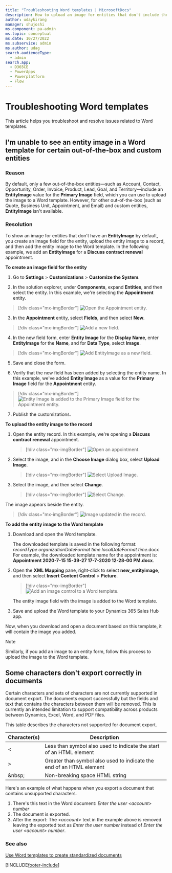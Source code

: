 ```yaml
---
title: "Troubleshooting Word templates | MicrosoftDocs"
description: How to upload an image for entities that don't include the EntityImage field by default
author: udaykirang
manager: shujoshi
ms.component: pa-admin
ms.topic: conceptual
ms.date: 10/27/2022
ms.subservice: admin
ms.author: udag
search.audienceType: 
  - admin
search.app:
  - D365CE
  - PowerApps
  - Powerplatform
  - Flow
---
```

# Troubleshooting Word templates

This article helps you troubleshoot and resolve issues related to Word templates.

## I'm unable to see an entity image in a Word template for certain out-of-the-box and custom entities

### Reason

By default, only a few out-of-the-box entities&mdash;such as Account, Contact, Opportunity, Order, Invoice, Product, Lead, Goal, and Territory&mdash;include an **EntityImage** value for the **Primary Image** field, which you can use to upload the image to a Word template. However, for other out-of-the-box (such as Quote, Business Unit, Appointment, and Email) and custom entities, **EntityImage** isn't available.

### Resolution

To show an image for entities that don't have an **EntityImage** by default, you create an image field for the entity, upload the entity image to a record, and then add the entity image to the Word template. In the following example, we add an **EntityImage** for a **Discuss contract renewal** appointment. 

**To create an image field for the entity**

  1.	Go to **Settings** > **Customizations** > **Customize the System**.

  2.	In the solution explorer, under **Components**, expand **Entities**, and then select the entity. In this example, we're selecting the **Appointment** entity.

  > [!div class="mx-imgBorder"]
  > ![Open the Appointment entity.](media/ts-wordtemplate-select-appointment-entity.png "Open the Appointment entity")

  3.	In the **Appointment** entity, select **Fields**, and then select **New**.

  > [!div class="mx-imgBorder"]
  > ![Add a new field.](media/ts-wordtemplate-select-new-field.png "Add a new field")
    
  4.	In the new field form, enter **Entity Image** for the **Display Name**, enter **EntityImage** for the **Name**, and for **Data Type**, select **Image**.

  > [!div class="mx-imgBorder"]
  > ![Add EntityImage as a new field.](media/ts-wordtemplate-add-image-entity.png "Add EntityImage as a new field") 

  5.	Save and close the form. 

  6.	Verify that the new field has been added by selecting the entity name. In this example, we've added **Entity Image** as a value for the **Primary Image** field for the **Appointment** entity.

  > [!div class="mx-imgBorder"]
  > ![Entity Image is added to the Primary Image field for the Appointment entity.](media/ts-wordtemplate-primary-image-entity-added.png "Entity Image is added to the Primary Image field for the Appointment entity")

  7.	Publish the customizations.

**To upload the entity image to the record**

1. Open the entity record. In this example, we're opening a **Discuss contract renewal** appointment.

   > [!div class="mx-imgBorder"]
   > ![Open an appointment.](media/ts-wordtemplate-open-appointment.png "Open an appointment")

2. Select the image, and in the **Choose Image** dialog box, select **Upload Image**.

   > [!div class="mx-imgBorder"]
   > ![Select Upload Image.](media/ts-wordtemplate-select-upload-image.png "Select Upload Image")

3. Select the image, and then select **Change**.

   > [!div class="mx-imgBorder"]
   > ![Select Change.](media/ts-wordtemplate-select-change.png "Select Change")

  The image appears beside the entity.

  > [!div class="mx-imgBorder"]
  > ![Image updated in the record.](media/ts-wordtemplate-image-updated.png "Image updated in the record")

**To add the entity image to the Word template** 

1. Download and open the Word template.

   The downloaded template is saved in the following format:<br>*recordType organizationDateFormat time localDateFormat time*.docx<br>For example, the downloaded template name for the appointment is: **Appointment 2020-7-15 15-39-27 17-7-2020 12-28-00 PM.docx**.

2. Open the **XML Mapping** pane, right-click to select **new_entityimage**, and then select **Insert Content Control** > **Picture**.

    > [!div class="mx-imgBorder"]
    > ![Add an image control to a Word template.](media/ts-wordtemplate-add-image-word-template.png "Add an image control to a Word template")

    The entity image field with the image is added to the Word template.

3. Save and upload the Word template to your Dynamics 365 Sales Hub app.

Now, when you download and open a document based on this template, it will contain the image you added.

  > [!NOTE]
  > Similarly, if you add an image to an entity form, follow this process to upload the image to the Word template.

## Some characters don't export correctly in documents

Certain characters and sets of characters are not currently supported in document export. The documents export successfully but the fields and text that contains the characters between them will be removed. This is currently an intended limitation to support compatibility across products between Dynamics, Excel, Word, and PDF files.

This table describes the characters not supported for document export.

|Character(s)  |Description  |
|---------|---------|
|&lt;     | Less than symbol also used to indicate the start of an HTML element        |
|&gt;     | Greater than symbol also used to indicate the end of an HTML element        |
|&amp;nbsp;     | Non-breaking space HTML string        |

Here's an example of what happens when you export a document that contains unsupported characters.

1. There's this text in the Word document: *Enter the user &lt;account&gt; number*
1. The document is exported.
1. After the export: The *&lt;account&gt;* text in the example above is removed leaving the exported text as *Enter the user number* instead of *Enter the user &lt;account&gt; number*.

### See also

[Use Word templates to create standardized documents](using-word-templates-dynamics-365.md)


[!INCLUDE[footer-include](../includes/footer-banner.md)]